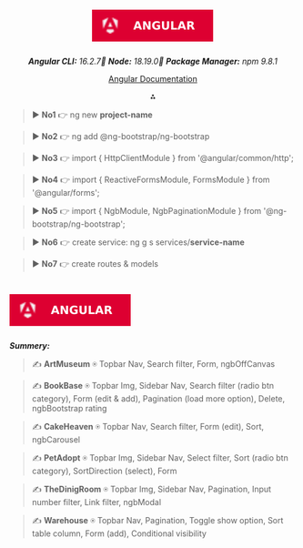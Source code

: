 <div align="center">

# ![Angular](../ng.svg)

_**Angular CLI:** 16.2.7🔺 **Node:** 18.19.0🔺 **Package Manager:** npm 9.8.1_

[Angular Documentation](https://angular.io/guide/cheatsheet)

⁂

</div>

> ▶ **No1** 👉 ng new **project-name**

> ▶ **No2** 👉 ng add @ng-bootstrap/ng-bootstrap

> ▶ **No3** 👉 import { HttpClientModule } from '@angular/common/http';

> ▶ **No4** 👉 import { ReactiveFormsModule, FormsModule } from '@angular/forms';

> ▶ **No5** 👉 import { NgbModule, NgbPaginationModule } from '@ng-bootstrap/ng-bootstrap';

> ▶ **No6** 👉 create service: ng g s services/**service-name**

> ▶ **No7** 👉 create routes & models

# ![Angular](../ng.svg)

_**Summery:**_

> ✍️ **ArtMuseum**
> ⍟ Topbar Nav, Search filter, Form, ngbOffCanvas

> ✍️ **BookBase**
> ⍟ Topbar Img, Sidebar Nav, Search filter (radio btn category), Form (edit & add), Pagination (load more option), Delete, ngbBootstrap rating

> ✍️ **CakeHeaven**
> ⍟ Topbar Nav, Search filter, Form (edit), Sort, ngbCarousel

> ✍️ **PetAdopt**
> ⍟ Topbar Img, Sidebar Nav, Select filter, Sort (radio btn category), SortDirection (select), Form

> ✍️ **TheDinigRoom**
> ⍟ Topbar Img, Sidebar Nav, Pagination, Input number filter, Link filter, ngbModal

> ✍️ **Warehouse**
> ⍟ Topbar Nav, Pagination, Toggle show option, Sort table column, Form (add), Conditional visibility
